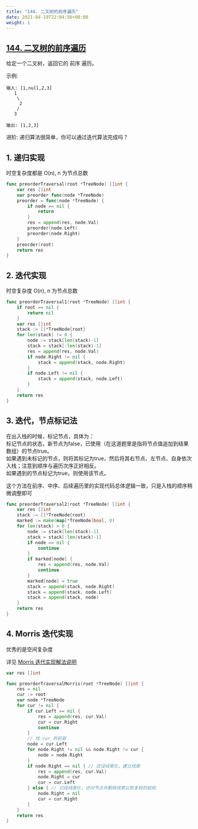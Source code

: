 ```yaml
---
title: "144. 二叉树的前序遍历"
date: 2021-04-19T22:04:56+08:00
weight: 1
---
```


## [144. 二叉树的前序遍历](https://leetcode-cn.com/problems/binary-tree-preorder-traversal)

给定一个二叉树，返回它的 前序 遍历。

示例:

```
输入: [1,null,2,3]
   1
    \
     2
    /
   3

输出: [1,2,3]
```

进阶: 递归算法很简单，你可以通过迭代算法完成吗？

## 1. 递归实现

时空复杂度都是 O(n), n 为节点总数

```go
func preorderTraversal(root *TreeNode) []int {
	var res []int
	var preorder func(node *TreeNode)
	preorder = func(node *TreeNode) {
		if node == nil {
			return
		}
		res = append(res, node.Val)
		preorder(node.Left)
		preorder(node.Right)
	}
	preorder(root)
	return res
}
```

## 2. 迭代实现

时空复杂度 O(n), n 为节点总数

```go
func preorderTraversal1(root *TreeNode) []int {
	if root == nil {
		return nil
	}
	var res []int
	stack := []*TreeNode{root}
	for len(stack) != 0 {
		node := stack[len(stack)-1]
		stack = stack[:len(stack)-1]
		res = append(res, node.Val)
		if node.Right != nil {
			stack = append(stack, node.Right)
		}
		if node.Left != nil {
			stack = append(stack, node.Left)
		}
	}
	return res
}
```

## 3. 迭代，节点标记法

在出入栈的时候，标记节点，具体为：  
标记节点的状态，新节点为false，已使用（在这道题里是指将节点值追加到结果数组）的节点true。  
如果遇到未标记的节点，则将其标记为true，然后将其右节点、左节点、自身依次入栈；注意到顺序与遍历次序正好相反。  
如果遇到的节点标记为true，则使用该节点。

这个方法在前序、中序、后续遍历里的实现代码总体逻辑一致，只是入栈的顺序稍微调整即可

```go
func preorderTraversal2(root *TreeNode) []int {
	var res []int
	stack := []*TreeNode{root}
	marked := make(map[*TreeNode]bool, 0)
	for len(stack) > 0 {
		node := stack[len(stack)-1]
		stack = stack[:len(stack)-1]
		if node == nil {
			continue
		}
		if marked[node] {
			res = append(res, node.Val)
			continue
		}
		marked[node] = true
		stack = append(stack, node.Right)
		stack = append(stack, node.Left)
		stack = append(stack, node)
	}
	return res
}
```

## 4. Morris 迭代实现

优秀的是空间复杂度

详见 [Morris 迭代实现解法说明](/docs/tree/traversal/binary-tree-morris)

```go
var res []int

func preorderTraversalMorris(root *TreeNode) []int {
	res = nil
	cur := root
	var node *TreeNode
	for cur != nil {
		if cur.Left == nil {
			res = append(res, cur.Val)
			cur = cur.Right
			continue
		}
		// 找 cur 的前驱
		node = cur.Left
		for node.Right != nil && node.Right != cur {
			node = node.Right
		}
		if node.Right == nil { // 还没线索化，建立线索
			res = append(res, cur.Val)
			node.Right = cur
			cur = cur.Left
		} else { // 已经线索化，访问节点并删除线索以恢复树的结构
			node.Right = nil
			cur = cur.Right
		}
	}
	return res
}
```
